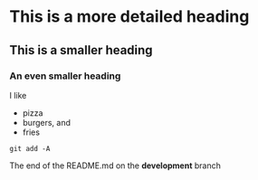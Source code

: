 # This is a more detailed heading

## This is a smaller heading

### An even smaller heading
I like
- pizza
- burgers, and
- fries

```
git add -A
```

The end of the README.md on the **development** branch
